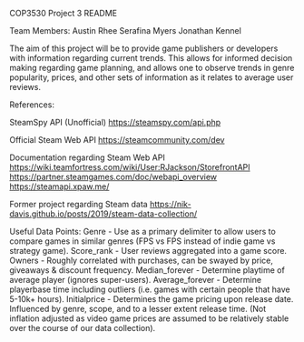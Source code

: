 COP3530 Project 3 README

Team Members:
  Austin Rhee
  Serafina Myers
  Jonathan Kennel


The aim of this project will be to provide game publishers or developers with information regarding current trends. This allows for informed decision making regarding game planning, and allows one to observe trends in genre popularity, prices, and other sets of information as it relates to average user reviews.


References:

  SteamSpy API (Unofficial)
    https://steamspy.com/api.php
  
  Official Steam Web API
    https://steamcommunity.com/dev 
  
  Documentation regarding Steam Web API
    https://wiki.teamfortress.com/wiki/User:RJackson/StorefrontAPI 
    https://partner.steamgames.com/doc/webapi_overview 
    https://steamapi.xpaw.me/ 
  
  Former project regarding Steam data 
    https://nik-davis.github.io/posts/2019/steam-data-collection/


  Useful Data Points:
    Genre - Use as a primary delimiter to allow users to compare games in similar genres (FPS vs FPS instead of indie game vs strategy game).
    Score_rank - User reviews aggregated into a game score.
    Owners - Roughly correlated with purchases, can be swayed by price, giveaways & discount frequency.
    Median_forever - Determine playtime of average player (ignores super-users).
    Average_forever - Determine playerbase time including outliers (i.e. games with certain people that have 5-10k+ hours).
    Initialprice - Determines the game pricing upon release date. Influenced by genre, scope, and to a lesser extent release time. (Not inflation adjusted as video game prices are assumed to be relatively stable over the course of our data collection).
